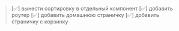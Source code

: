> [✅] вынести сортировку в отдельный компонент
> [✅] добавить роутер
> [✅] добавить домашнюю страничку
> [✅] добавить страничку с корзинку
